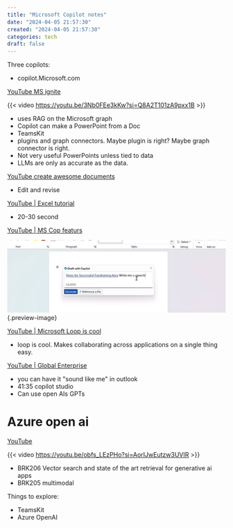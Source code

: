 ```yaml
---
title: "Microsoft Copilot notes"
date: "2024-04-05 21:57:30"  
created: "2024-04-05 21:57:30"
categories: tech  
draft: false
---
```

Three copilots:

- copilot.Microsoft.com


[YouTube MS ignite](https://youtu.be/3Nb0FEe3kKw?si=Q8A2T101zA9pxx1B)

{{< video https://youtu.be/3Nb0FEe3kKw?si=Q8A2T101zA9pxx1B >}} 

- uses RAG on the Microsoft graph 
- Copilot can make a PowerPoint from a Doc
- TeamsKit
- plugins and graph connectors. Maybe plugin is right? Maybe graph connector is right. 
- Not very useful PowerPoints unless tied to data 
- LLMs are only as accurate as the data. 


[YouTube create awesome documents](https://youtu.be/7JRaFAYSOgI?si=9NrnsVCO0rGrlAHh)

-  Edit and revise 

[YouTube | Excel tutorial](https://youtu.be/_nf56aMPdZE?si=Z6UR5qKPOvKb4y4d)

- 20-30 second 

[YouTube | MS Cop featurs](https://youtu.be/AhywEEHg6Es?si=PDLQGwIJgaBxivbz)

![Write speech](../img/screenshot-write-speech-from-doc.jpeg){.preview-image}

[YouTube | Microsoft Loop is cool](https://youtu.be/oYijejDXLZQ?si=J-08luV6mNJPEgIU)

- loop is cool. Makes collaborating across applications on a single thing easy. 

[YouTube | Global Enterprise](https://youtu.be/Xv_TmtRLHJY?si=H1N_UkWSli2xLJsG)

- you can have it "sound like me" in outlook
- 41:35 copilot studio
- Can use open AIs GPTs 


# Azure open ai

[YouTube](https://youtu.be/obfs_LEzPHo?si=AorIJwEutzw3UVIR)

{{< video https://youtu.be/obfs_LEzPHo?si=AorIJwEutzw3UVIR >}} 

- BRK206 Vector search and state of the art retrieval for generative ai apps 
- BRK205 multimodal


Things to explore:

- TeamsKit
- Azure OpenAI